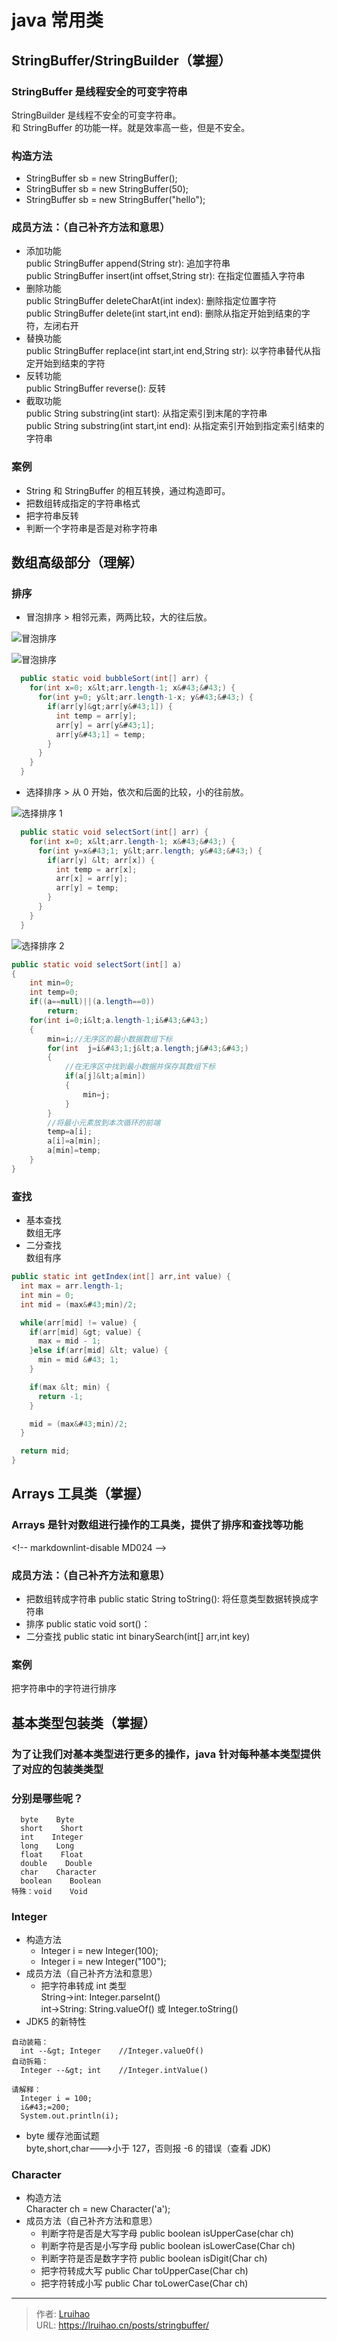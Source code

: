 # java 常用类


## StringBuffer/StringBuilder（掌握）

### StringBuffer 是线程安全的可变字符串

StringBuilder 是线程不安全的可变字符串。  
 和 StringBuffer 的功能一样。就是效率高一些，但是不安全。

### 构造方法

- StringBuffer sb = new StringBuffer();
- StringBuffer sb = new StringBuffer(50);
- StringBuffer sb = new StringBuffer(&#34;hello&#34;);

### 成员方法：（自己补齐方法和意思）

- 添加功能  
  public StringBuffer append(String str): 追加字符串  
  public StringBuffer insert(int offset,String str): 在指定位置插入字符串
- 删除功能  
  public StringBuffer deleteCharAt(int index): 删除指定位置字符  
  public StringBuffer delete(int start,int end): 删除从指定开始到结束的字符，左闭右开
- 替换功能  
  public StringBuffer replace(int start,int end,String str): 以字符串替代从指定开始到结束的字符
- 反转功能  
  public StringBuffer reverse(): 反转
- 截取功能  
  public String substring(int start): 从指定索引到末尾的字符串  
  public String substring(int start,int end): 从指定索引开始到指定索引结束的字符串

### 案例

- String 和 StringBuffer 的相互转换，通过构造即可。
- 把数组转成指定的字符串格式
- 把字符串反转
- 判断一个字符串是否是对称字符串

## 数组高级部分（理解）

### 排序

- 冒泡排序
  &gt; 相邻元素，两两比较，大的往后放。

![冒泡排序](images/bubble.gif)

![冒泡排序](images/1.png)

```java
  public static void bubbleSort(int[] arr) {
    for(int x=0; x&lt;arr.length-1; x&#43;&#43;) {
      for(int y=0; y&lt;arr.length-1-x; y&#43;&#43;) {
        if(arr[y]&gt;arr[y&#43;1]) {
          int temp = arr[y];
          arr[y] = arr[y&#43;1];
          arr[y&#43;1] = temp;
        }
      }
    }
  }
```

- 选择排序
  &gt; 从 0 开始，依次和后面的比较，小的往前放。

![选择排序 1](images/2.png)

```java
  public static void selectSort(int[] arr) {
    for(int x=0; x&lt;arr.length-1; x&#43;&#43;) {
      for(int y=x&#43;1; y&lt;arr.length; y&#43;&#43;) {
        if(arr[y] &lt; arr[x]) {
          int temp = arr[x];
          arr[x] = arr[y];
          arr[y] = temp;
        }
      }
    }
  }
```

![选择排序 2](images/select.gif)

```java
public static void selectSort(int[] a)
{
    int min=0;
    int temp=0;
    if((a==null)||(a.length==0))
        return;
    for(int i=0;i&lt;a.length-1;i&#43;&#43;)
    {
        min=i;//无序区的最小数据数组下标
        for(int  j=i&#43;1;j&lt;a.length;j&#43;&#43;)
        {
            //在无序区中找到最小数据并保存其数组下标
            if(a[j]&lt;a[min])
            {
                min=j;
            }
        }
        //将最小元素放到本次循环的前端
        temp=a[i];
        a[i]=a[min];
        a[min]=temp;
    }
}
```

### 查找

- 基本查找  
  数组无序
- 二分查找  
  数组有序

```java
public static int getIndex(int[] arr,int value) {
  int max = arr.length-1;
  int min = 0;
  int mid = (max&#43;min)/2;

  while(arr[mid] != value) {
    if(arr[mid] &gt; value) {
      max = mid - 1;
    }else if(arr[mid] &lt; value) {
      min = mid &#43; 1;
    }

    if(max &lt; min) {
      return -1;
    }

    mid = (max&#43;min)/2;
  }

  return mid;
}
```

## Arrays 工具类（掌握）

### Arrays 是针对数组进行操作的工具类，提供了排序和查找等功能

&lt;!-- markdownlint-disable MD024 --&gt;

### 成员方法：（自己补齐方法和意思）

- 把数组转成字符串
  public static String toString(): 将任意类型数据转换成字符串
- 排序
  public static void sort()：
- 二分查找
  public static int binarySearch(int[] arr,int key)

### 案例

把字符串中的字符进行排序

## 基本类型包装类（掌握）

### 为了让我们对基本类型进行更多的操作，java 针对每种基本类型提供了对应的包装类类型

### 分别是哪些呢？

```plain
  byte    Byte
  short    Short
  int    Integer
  long    Long
  float    Float
  double    Double
  char    Character
  boolean    Boolean
特殊：void    Void
```

### Integer

- 构造方法
  - Integer i = new Integer(100);
  - Integer i = new Integer(&#34;100&#34;);
- 成员方法（自己补齐方法和意思）
  - 把字符串转成 int 类型  
    String-&gt;int: Integer.parseInt()  
    int-&gt;String: String.valueOf() 或 Integer.toString()
- JDK5 的新特性

```plain
自动装箱：
  int --&gt; Integer    //Integer.valueOf()
自动拆箱：
  Integer --&gt; int    //Integer.intValue()

请解释：
  Integer i = 100;
  i&#43;=200;
  System.out.println(i);
```

- byte 缓存池面试题  
  byte,short,char---&gt;小于 127，否则报 -6 的错误（查看 JDK)

### Character

- 构造方法  
  Character ch = new Character(&#39;a&#39;);
- 成员方法（自己补齐方法和意思）
  - 判断字符是否是大写字母
    public boolean isUpperCase(char ch)
  - 判断字符是否是小写字母
    public boolean isLowerCase(Char ch)
  - 判断字符是否是数字字符
    public boolean isDigit(Char ch)
  - 把字符转成大写
    public Char toUpperCase(Char ch)
  - 把字符转成小写
    public Char toLowerCase(Char ch)


---

> 作者: [Lruihao](https://github.com/Lruihao)  
> URL: https://lruihao.cn/posts/stringbuffer/  

